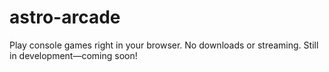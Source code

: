 # astro-arcade
Play console games right in your browser. No downloads or streaming. Still in development—coming soon!
